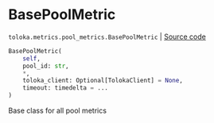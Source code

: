 # BasePoolMetric
`toloka.metrics.pool_metrics.BasePoolMetric` | [Source code](https://github.com/Toloka/toloka-kit/blob/v0.1.24/src/metrics/pool_metrics.py#L44)

```python
BasePoolMetric(
    self,
    pool_id: str,
    *,
    toloka_client: Optional[TolokaClient] = None,
    timeout: timedelta = ...
)
```

Base class for all pool metrics

